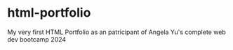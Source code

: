# html-portfolio
My very first HTML Portfolio as an patricipant of Angela Yu's complete web dev bootcamp 2024

